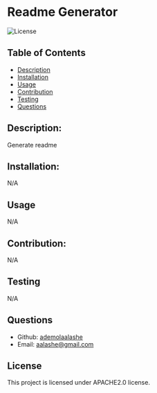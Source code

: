 # Readme Generator
  ![License](https://img.shields.io/badge/license-APACHE2.0-blue.svg)

  ## Table of Contents 
  - [Description](#description)
  - [Installation](#installation)
  - [Usage](#usage)
  - [Contribution](#contribution)
  - [Testing](#tests)
  - [Questions](#questions)

  ## Description:
  Generate readme

  ## Installation:
  N/A

  ## Usage
  N/A

  ## Contribution:
  N/A

  ## Testing
  N/A
  
  ## Questions
  - Github: [ademolaalashe](https://github.com/ademolaalashe)
  - Email: aalashe@gmail.com
  ## License
  This project is licensed under APACHE2.0 license.
